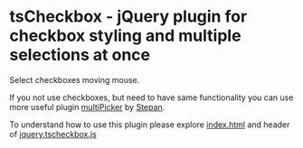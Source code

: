 # tsCheckbox - jQuery plugin for checkbox styling and multiple selections at once

Select checkboxes moving mouse.

If you not use checkboxes, but need to have same functionality you can use more useful plugin [multiPicker](https://github.com/styopdev/multiPicker) by [Stepan](https://github.com/styopdev).
    
To understand how to use this plugin please explore [index.html](https://github.com/TaronSaribekyan/tscheckbox/blob/master/index.html) and header of [jquery.tscheckbox.js](https://github.com/TaronSaribekyan/tscheckbox/blob/master/tscheckbox/jquery.tscheckbox.js)
